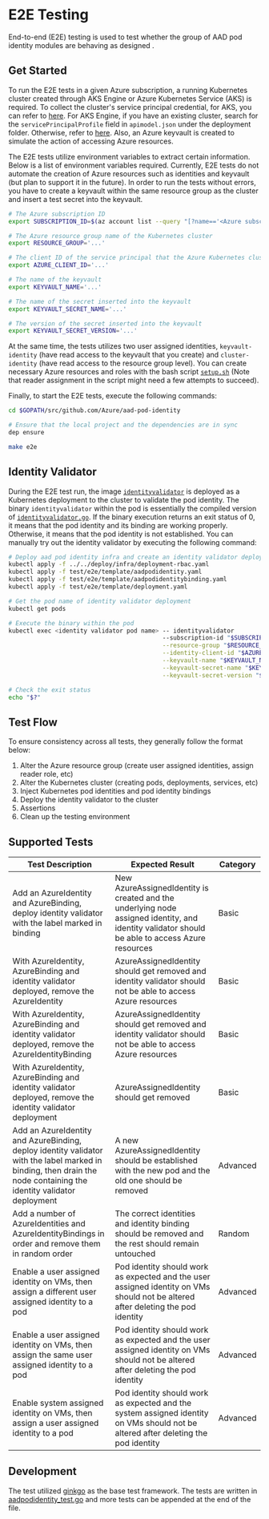 # E2E Testing

End-to-end (E2E) testing is used to test whether the group of AAD pod identity modules are behaving as designed .

## Get Started

To run the E2E tests in a given Azure subscription, a running Kubernetes cluster created through AKS Engine or Azure Kubernetes Service (AKS) is required. To collect the cluster's service principal credential, for AKS, you can refer to [here](https://docs.microsoft.com/en-us/azure/aks/kubernetes-service-principal). For AKS Engine, if you have an existing cluster, search for the `servicePrincipalProfile` field in `apimodel.json` under the deployment folder. Otherwise, refer to [here](https://github.com/Azure/aks-engine/blob/master/docs/topics/service-principals.md). Also, an Azure keyvault is created to simulate the action of accessing Azure resources.

The E2E tests utilize environment variables to extract certain information. Below is a list of environment variables required. Currently, E2E tests do not automate the creation of Azure resources such as identities and keyvault (but plan to support it in the future). In order to run the tests without errors, you have to create a keyvault within the same resource group as the cluster and insert a test secret into the keyvault.

```bash
# The Azure subscription ID
export SUBSCRIPTION_ID=$(az account list --query "[?name=='<Azure subscription name>'].id" -otsv)

# The Azure resource group name of the Kubernetes cluster
export RESOURCE_GROUP='...'

# The client ID of the service principal that the Azure Kubernetes cluster is using
export AZURE_CLIENT_ID='...'

# The name of the keyvault
export KEYVAULT_NAME='...'

# The name of the secret inserted into the keyvault
export KEYVAULT_SECRET_NAME='...'

# The version of the secret inserted into the keyvault
export KEYVAULT_SECRET_VERSION='...'
```

At the same time, the tests utilizes two user assigned identities, `keyvault-identity` (have read access to the keyvault that you create) and `cluster-identity` (have read access to the resource group level). You can create necessary Azure resources and roles with the bash script [`setup.sh`](./setup.sh) (Note that reader assignment in the script might need a few attempts to succeed).

Finally, to start the E2E tests, execute the following commands:
```bash
cd $GOPATH/src/github.com/Azure/aad-pod-identity

# Ensure that the local project and the dependencies are in sync
dep ensure

make e2e
```


## Identity Validator

During the E2E test run, the image [`identityvalidator`](../../images/identityvalidator/Dockerfile) is deployed as a Kubernetes deployment to the cluster to validate the pod identity. The binary `identityvalidator` within the pod is essentially the compiled version of [`identityvalidator.go`](identityvalidator/identityvalidator.go). If the binary execution returns an exit status of 0, it means that the pod identity and its binding are working properly. Otherwise, it means that the pod identity is not established. You can manually try out the identity validator by executing the following command:
```bash
# Deploy aad pod identity infra and create an identity validator deployment (make sure the go template parameters are replaced by the desired values)
kubectl apply -f ../../deploy/infra/deployment-rbac.yaml
kubectl apply -f test/e2e/template/aadpodidentity.yaml
kubectl apply -f test/e2e/template/aadpodidentitybinding.yaml
kubectl apply -f test/e2e/template/deployment.yaml

# Get the pod name of identity validator deployment
kubectl get pods

# Execute the binary within the pod
kubectl exec <identity validator pod name> -- identityvalidator
                                           --subscription-id "$SUBSCRIPTION_ID" \
                                           --resource-group "$RESOURCE_GROUP" \
                                           --identity-client-id "$AZURE_CLIENT_ID" \
                                           --keyvault-name "$KEYVAULT_NAME" \
                                           --keyvault-secret-name "$KEYVAULT_SECRET_NAME" \
                                           --keyvault-secret-version "$KEYVAULT_SECRET_VERSION"

# Check the exit status
echo "$?"
```

## Test Flow

To ensure consistency across all tests, they generally follow the format below:

1. Alter the Azure resource group (create user assigned identities, assign reader role, etc)
2. Alter the Kubernetes cluster (creating pods, deployments, services, etc)
3. Inject Kubernetes pod identities and pod identity bindings
4. Deploy the identity validator to the cluster
5. Assertions
6. Clean up the testing environment

## Supported Tests

| Test Description | Expected Result | Category |
| - | - | - |
| Add an AzureIdentity and AzureBinding, deploy identity validator with the label marked in binding | New AzureAssignedIdentity is created and the underlying node assigned identity, and identity validator should be able to access Azure resources | Basic |
| With AzureIdentity, AzureBinding and identity validator deployed, remove the AzureIdentity | AzureAssignedIdentity should get removed and identity validator should not be able to access Azure resources | Basic |
| With AzureIdentity, AzureBinding and identity validator deployed, remove the AzureIdentityBinding | AzureAssignedIdentity should get removed and identity validator should not be able to access Azure resources | Basic |
| With AzureIdentity, AzureBinding and identity validator deployed, remove the identity validator deployment | AzureAssignedIdentity should get removed | Basic |
| Add an AzureIdentity and AzureBinding, deploy identity validator with the label marked in binding, then drain the node containing the identity validator deployment | A new AzureAssignedIdentity should be established with the new pod and the old one should be removed | Advanced |
| Add a number of AzureIdentities and AzureIdentityBindings in order and remove them in random order | The correct identities and identity binding should be removed and the rest should remain untouched | Random |
| Enable a user assigned identity on VMs, then assign a different user assigned identity to a pod | Pod identity should work as expected and the user assigned identity on VMs should not be altered after deleting the pod identity | Advanced |
| Enable a user assigned identity on VMs, then assign the same user assigned identity to a pod | Pod identity should work as expected and the user assigned identity on VMs should not be altered after deleting the pod identity | Advanced |
| Enable system assigned identity on VMs, then assign a user assigned identity to a pod | Pod identity should work as expected and the system assigned identity on VMs should not be altered after deleting the pod identity | Advanced |

## Development

The test utilized [ginkgo](http://onsi.github.io/ginkgo/) as the base test framework. The tests are written in [aadpodidentity_test.go](aadpodidentity_test.go) and more tests can be appended at the end of the file.